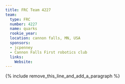 ```yaml
---
title: FRC Team 4227
team:
  type: FRC
  number: 4227
  name: quarks
  rookie_year:
  location: cannon falls, MN, USA
  sponsors:
  - jcpenney
  - Cannon Falls First robotics club
  links:
    Website:
---
```


{% include remove_this_line_and_add_a_paragraph %}